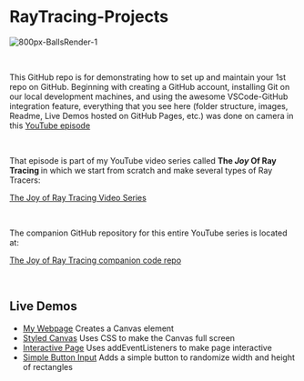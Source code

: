 # RayTracing-Projects

![800px-BallsRender-1](https://user-images.githubusercontent.com/3434843/194641709-6a8db346-a841-426d-8c5f-f2c3245436f1.png)

<br>

This GitHub repo is for demonstrating how to set up and maintain your 1st repo on GitHub.  Beginning with creating a GitHub account, installing Git on our local development machines, and using the awesome VSCode-GitHub integration feature, everything that you see here (folder structure, images, Readme, Live Demos hosted on GitHub Pages, etc.) was done on camera in this [YouTube episode](https://youtu.be/IdF_hbKsi3c?list=PL3NuKUKozjGTJRKB4duG2dxpyUu_Pj7jV)

<br>

That episode is part of my YouTube video series called <strong>The <em>Joy</em> Of Ray Tracing </strong> in which we start from scratch and make several types of Ray Tracers: <br>

[The Joy of Ray Tracing Video Series](https://www.youtube.com/playlist?list=PL3NuKUKozjGTJRKB4duG2dxpyUu_Pj7jV)

<br>

The companion GitHub repository for this entire YouTube series is located at: <br>

[The Joy of Ray Tracing companion code repo](https://github.com/erichlof/Joy-of-Ray-Tracing)

<br>

<h2> Live Demos </h2>

* [My Webpage](https://erichlof.github.io/RayTracing-Projects/myWebpage.html) Creates a Canvas element
* [Styled Canvas](https://erichlof.github.io/RayTracing-Projects/styledCanvas.html) Uses CSS to make the Canvas full screen
* [Interactive Page](https://erichlof.github.io/RayTracing-Projects/interactivePage.html) Uses addEventListeners to make page interactive
* [Simple Button Input](https://erichlof.github.io/RayTracing-Projects/simpleButton.html) Adds a simple button to randomize width and height of rectangles
